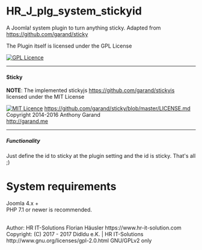 # HR_J_plg_system_stickyid
A Joomla! system plugin to turn anything sticky. Adapted from https://github.com/garand/sticky

The Plugin itself is licensed under the GPL License

[![GPL Licence](https://badges.frapsoft.com/os/gpl/gpl.png?v=102)](https://opensource.org/licenses/GPL-2.0/)

-----
#### Sticky

**NOTE**: The implemented stickyjs https://github.com/garand/stickyis licensed under the MIT License

[![MIT Licence](https://badges.frapsoft.com/os/mit/mit.png?v=103)](https://opensource.org/licenses/mit-license.php) https://github.com/garand/sticky/blob/master/LICENSE.md <br>
Copyright 2014-2016 Anthony Garand<br>
http://garand.me

-----

##### Functionality
Just define the id to sticky at the plugin setting and the id is sticky.
That's all ;)

# System requirements
Joomla 4.x +                                                                                <br>
PHP 7.1 or newer is recommended.

<br>
Author: HR IT-Solutions Florian Häusler https://www.hr-it-solution.com                      <br>
Copyright: (C) 2017 - 2017 Didldu e.K. | HR IT-Solutions                                    <br>
http://www.gnu.org/licenses/gpl-2.0.html GNU/GPLv2 only